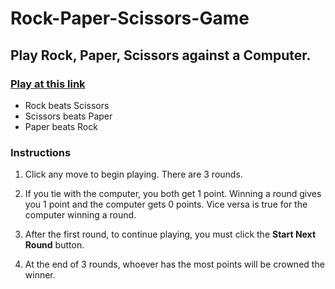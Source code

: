# Rock-Paper-Scissors-Game
## Play Rock, Paper, Scissors against a Computer. 

### [Play at this link](https://ohsweetmani.github.io/Rock-Paper-Scissors-Game/)

* Rock beats Scissors
* Scissors beats Paper
* Paper beats Rock 

### Instructions 
1. Click any move to begin playing. There are 3 rounds.

2. If you tie with the computer, you both get 1 point. Winning a round gives you 1 point and the computer gets 0 points. Vice versa is true for the computer winning a round.

3. After the first round, to continue playing, you must click the **Start Next Round** button.

4. At the end of 3 rounds, whoever has the most points will be crowned the winner. 
